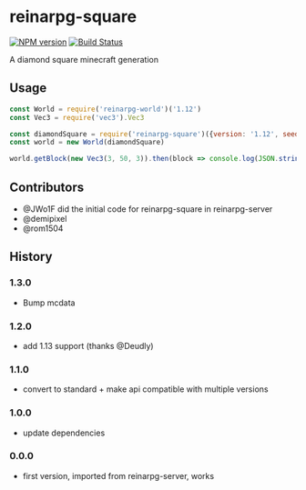 # reinarpg-square
[![NPM version](https://img.shields.io/npm/v/reinarpg-square.svg)](http://npmjs.com/package/reinarpg-square)
[![Build Status](https://github.com/PrismarineJS/reinarpg-square/workflows/CI/badge.svg)](https://github.com/PrismarineJS/reinarpg-square/actions?query=workflow%3A%22CI%22)

A diamond square minecraft generation

## Usage

```js
const World = require('reinarpg-world')('1.12')
const Vec3 = require('vec3').Vec3

const diamondSquare = require('reinarpg-square')({version: '1.12', seed: Math.floor(Math.random() * Math.pow(2, 31))})
const world = new World(diamondSquare)

world.getBlock(new Vec3(3, 50, 3)).then(block => console.log(JSON.stringify(block, null, 2)))
```

## Contributors

* @JWo1F did the initial code for reinarpg-square in reinarpg-server
* @demipixel
* @rom1504

## History

### 1.3.0

* Bump mcdata

### 1.2.0

* add 1.13 support (thanks @Deudly)

### 1.1.0

* convert to standard + make api compatible with multiple versions

### 1.0.0

* update dependencies

### 0.0.0

* first version, imported from reinarpg-server, works
